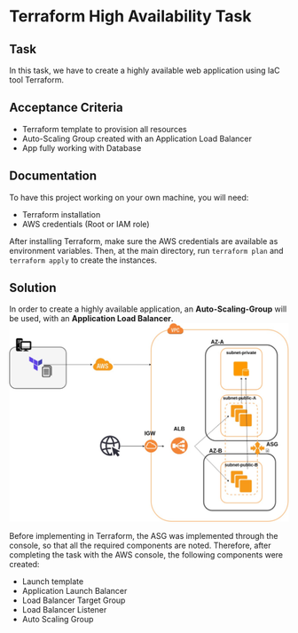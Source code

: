# Terraform High Availability Task

## Task
In this task, we have to create a highly available web application using IaC tool Terraform.

## Acceptance Criteria
- Terraform template to provision all resources
- Auto-Scaling Group created with an Application Load Balancer
- App fully working with Database


## Documentation
To have this project working on your own machine, you will need:
- Terraform installation
- AWS credentials (Root or IAM role)

After installing Terraform, make sure the AWS credentials are available as environment variables.
Then, at the main directory, run `terraform plan` and `terraform apply` to create the instances.


## Solution
In order to create a highly available application, an **Auto-Scaling-Group** will be used, with an **Application Load Balancer**.
![High Availability App Architecture](terraform_availability_architecture.jpg)

Before implementing in Terraform, the ASG was implemented through the console, so that all the required components are noted.
Therefore, after completing the task with the AWS console, the following components were created:
- Launch template
- Application Launch Balancer
- Load Balancer Target Group
- Load Balancer Listener
- Auto Scaling Group


